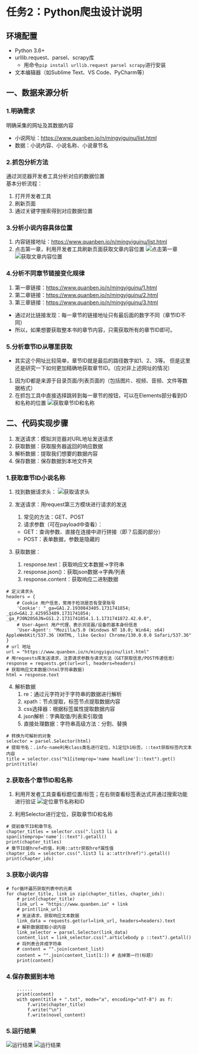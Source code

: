 # 任务2：Python爬虫设计说明
## 环境配置
- Python 3.6+
- urllib.request、parsel、scrapy库
  - 用命令``pip install urllib.request parsel scrapy``进行安装
- 文本编辑器（如Sublime Text、VS Code、PyCharm等）

## 一、数据来源分析
### 1.明确需求
明确采集的网址及其数据内容
- 小说网址：https://www.quanben.io/n/mingyiguinu/list.html
- 数据：小说内容、小说名称、小说章节名

### 2.抓包分析方法
通过浏览器开发者工具分析对应的数据位置  
基本分析流程：
  1. 打开开发者工具
  2. 刷新页面
  3. 通过关键字搜索得到对应数据位置

### 3.分析小说内容具体位置
1. 内容链接地址：https://www.quanben.io/n/mingyiguinu/list.html
2. 点击第一章，利用开发者工具刷新页面获取文章内容位置
![点击第一章](static/点击第一章.png)
![获取文章内容位置](static/定位文章内容所在位置.png)

### 4.分析不同章节链接变化规律
1. 第一章链接：https://www.quanben.io/n/mingyiguinu/1.html
2. 第二章链接：https://www.quanben.io/n/mingyiguinu/2.html
3. 第三章链接：https://www.quanben.io/n/mingyiguinu/3.html  
- 通过对比链接发现：每一章节的链接地址只有最后面的数字不同（章节ID不同）
- 所以，如果想要获取整本书的章节内容，只需获取所有的章节ID即可。

### 5.分析章节ID从哪里获取
- 其实这个网址比较简单，章节ID就是最后的路径数字如1、2、3等。 但是这里还是研究一下如何更加精确地获取章节ID。（应对非上述网址的情况）
1. 因为ID都是来源于目录页面/列表页面的（包括图片、视频、音频、文件等数据格式）
2. 在抓包工具中直接选择跳转到每一章节的按钮，可以在Elements部分看到ID和名称的位置
![获取章节ID和名称](static/目录中每一章的ID和名称.png)

## 二、代码实现步骤
1. 发送请求：模拟浏览器对URL地址发送请求
2. 获取数据：获取服务器返回的响应数据
3. 解析数据：提取我们想要的数据内容
4. 保存数据：保存数据到本地文件夹
### 1.获取章节ID小说名称
1. 找到数据请求头：
![获取请求头](static/Cookie和User-Agent.png)

2. 发送请求：用request第三方模块进行请求的发送
   1. 常见的方法：GET、POST
   2. 请求参数（可在payload中查看）：
     - GET：查询参数、直接在连接中进行拼接（即？后面的部分）
     - POST：表单数据，参数是隐藏的
3. 获取数据：
   1. response.text：获取响应文本数据->字符串
   2. response.json()：获取json数据->字典/列表
   3. response.content：获取响应二进制数据
````
# 定义请求头
headers = {
    # Cookie 用户信息，常用于检测是否有登录账号
    'Cookie': "_ga=GA1.2.1930843405.1731741854; _gid=GA1.2.425953489.1731741854; _ga_PJ0N20S6JN=GS1.2.1731741854.1.1.1731741872.42.0.0",
    # User-Agent 用户代理，表示浏览器/设备的基本身份信息
    'User-Agent': "Mozilla/5.0 (Windows NT 10.0; Win64; x64) AppleWebKit/537.36 (KHTML, like Gecko) Chrome/130.0.0.0 Safari/537.36"
}
# url 地址
url = "https://www.quanben.io/n/mingyiguinu/list.html"
# 用requests库发送请求，注意请求参数与请求方法（GET获取信息/POST传递信息）
response = requests.get(url=url, headers=headers)
# 获取响应文本数据(html字符串数据)
html = response.text
````

4. 解析数据
   1. re：通过元字符对于字符串的数据进行解析
   2. xpath：节点提取，标签节点提取数据内容
   3. css选择器：根据标签属性提取数据内容
   4. json解析：字典取值/列表索引取值
   5. 直接处理数据：字符串高级方法：分割、替换
````
# 转换为可解析的对象
selector = parsel.Selector(html)
# 提取书名：.info-name利用class类名进行定位，h1定位h1标签，::text获取标签内文本内容
title = selector.css("h1[itemprop='name headline']::text").get()
print(title)
````

### 2.获取各个章节ID和名称
1. 利用开发者工具查看标题位置/标签；在右侧查看标签表达式并通过搜索功能进行验证
![定位章节名称和ID](static/定位ID和章节名称.png)

2. 利用Selector进行定位，获取章节ID和名称
````
# 提前章节ID和章节名
chapter_titles = selector.css(".list3 li a span[itemprop='name']::text").getall()
print(chapter_titles)
# 章节ID是href=的值，利用::attr获取href属性值
chapter_ids = selector.css(".list3 li a::attr(href)").getall()
print(chapter_ids)
````

### 3.获取小说内容
````
# for循环遍历获取列表中的元素
for chapter_title, link in zip(chapter_titles, chapter_ids):
    # print(chapter_title)
    link_url = "https://www.quanben.io" + link
    # print(link_url)
    # 发送请求，获取响应文本数据
    link_data = requests.get(url=link_url, headers=headers).text
    # 解析数据提取小说内容
    link_selector = parsel.Selector(link_data)
    content_list = link_selector.css(".articlebody p ::text").getall()
    # 将列表合并成字符串
    # content = "".join(content_list)
    content = "".join(content_list[1:]) # 去掉第一行(标题)
    print(content)
````

### 4.保存数据到本地

````
    ......
    print(content)
    with open(title + ".txt", mode="a", encoding="utf-8") as f:
        f.write(chapter_title)
        f.write("\n")
        f.write(novel_content)
````

### 5.运行结果
![运行结果](static/运行结果1.png)
![运行结果](static/运行结果2.png)